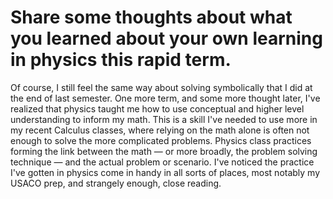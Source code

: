 # Share some thoughts about what you learned about your own learning in physics this rapid term.



Of course, I still feel the same way about solving symbolically that I did at the end of last semester. One more term, and some more thought later, I've realized that physics taught me how to use conceptual and higher level understanding to inform my math. This is a skill I've needed to use more in my recent Calculus classes, where relying on the math alone is often not enough to solve the more complicated problems. Physics class practices forming the link between the math — or more broadly, the problem solving technique — and the actual problem or scenario. I've noticed the practice I've gotten in physics come in handy in all sorts of places, most notably my USACO prep, and strangely enough, close reading. 






















